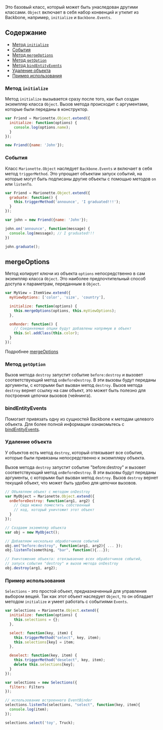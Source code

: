 Это базовый класс, который может быть унаследован другими классами. `Object` включает
в себя набор конвенций и утилит из Backbone, например, `initialize` и `Backbone.Events`.

## Содержание

* [Метод `initialize`](#initialize)
* [События](#events)
* [Метод `mergeOptions`](#mergeoptions)
* [Метод `getOption`](#getoption)
* [Метод `bindEntityEvents`](#bindentityevents)
* [Удаление объекта](#destroying-a-object)
* [Пример использования](#basic-use)


### <a name="initialize"></a> Метод `initialize`

Метод `initialize` вызывается сразу после того, как был создан экземпляр класса `Object`.
Вызов метода происходит с аргументами, которые были переданы в конструктор.

```js
var Friend = Marionette.Object.extend({
  initialize: function(options) {
    console.log(options.name);
  }
});

new Friend({name: 'John'});
```

### <a name="events"></a> События

Класс `Marionette.Object` наследует `Backbone.Events` и включает в себя метод `triggerMethod`.
Это упрощает объектам запуск событий, на которые могут быть подписаны другие объекты
с помощью методов `on` или `listenTo`.

```js
var Friend = Marionette.Object.extend({
  graduate: function() {
    this.triggerMethod('announce', 'I graduated!!!');
  }
});

var john = new Friend({name: 'John'});

john.on('announce', function(message) {
  console.log(message); // I graduated!!!
})

john.graduate();
```

## <a name="mergeoptions"></a> mergeOptions

Метод копирует ключи из объекта `options` непосредственно в сам экземпляр класса `Object`. Это наиболее предпочтительный способ доступа к параметрам, переданным в `Object`.

```js
var MyView = ItemView.extend({
  myViewOptions: ['color', 'size', 'country'],

  initialize: function(options) {
    this.mergeOptions(options, this.myViewOptions);
  },

  onRender: function() {
    // Соединяемые опции будут добавлены напрямую в объект
    this.$el.addClass(this.color);
  }
});
```
Подробнее [mergeOptions](../functions/#marionettemergeoptions)

### <a name="getoption"></a> Метод `getOption`

Вызов метода `destroy` запустит событие `before:destroy` и вызовет соответствующий метод `onBeforeDestroy`.
В эти вызовы будут переданы аргументы, с которыми был вызван метод `destroy`. 
Вызов метода `destroy` вернет ссылку на сам объект, это может быть полезно для построения цепочки вызовов (чейнинга).

### <a name="bindentityevents"></a> bindEntityEvents

Помогает привязать одну из сущностей Backbone к методам целевого объекта. Для более полной информации ознакомьтесь с [bindEntityEvents](../functions/).

### <a name="destroying-a-object"></a> Удаление объекта

У объектов есть метод `destroy`, который отвязывает все события, которые были привязаны непосредственно к экземпляру объекта.

Вызов метода `destroy` запустит событие "before:destroy" и вызовет соответствующий метод `onBeforeDestroy`.
В эти вызовы будут переданы аргументы, с которыми был вызван метод `destroy`.
Вызов `destroy` вернет текущий объект, что может быть удобно для цепочки вызовов.

```js
// Объявляем объект с методом onDestroy
var MyObject = Marionette.Object.extend({
  onBeforeDestroy: function(arg1, arg2) {
    // Сюда можно поместить собственный
    // код, который уничтожит этот объект
  }
});

// Создаем экземпляр объекта
var obj = new MyObject();

// Добавляем несколько обработчиков событий
obj.on("before:destroy", function(arg1, arg2){ ... });
obj.listenTo(something, "bar", function(){...});

// Уничтожение объекта: отвязываение всех обработчиков событий,
// запуск события "destroy" и вызов метода onDestroy
obj.destroy(arg1, arg2);
```

### <a name="basic-use"></a> Пример использования

`Selections` - это простой объект, предназначенный для управления выбором вещей.
Так как этот объект наследует `Object`, то он обладает методом `initialize` и умеет
работать с событиями `Events`.

```js
var Selections = Marionette.Object.extend({
  initialize: function(options) {
    this.selections = {};
  },

  select: function(key, item) {
    this.triggerMethod("select", key, item);
    this.selections[key] = item;
  },

  deselect: function(key, item) {
    this.triggerMethod("deselect", key, item);
    delete this.selections[key];
  }
});

var selections = new Selections({
  filters: Filters
});

// использование встроенного EventBinder
selections.listenTo(selections, "select", function(key, item){
  console.log(item);
});

selections.select('toy', Truck);
```
